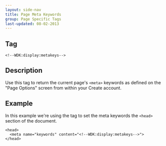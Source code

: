 ```yaml
---
layout: side-nav
title: Page Meta Keywords
group: Page Specific Tags
last-updated: 08-02-2013
---
```


## Tag

`<!--WDK:display:metakeys-->`

## Description

Use this tag to return the current page's `<meta>` keywords as defined on the "Page Options" screen from within your Create account.

## Example

In this example we're using the tag to set the meta keywords the `<head>` section of the document.

~~~
<head>
  <meta name="keywords" content="<!--WDK:display:metakeys-->">
</head>
~~~